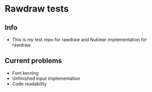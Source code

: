 # Rawdraw tests
## Info
  * This is my test repo for rawdraw and Nuklear implementation for rawdraw
## Current problems
  * Font kerning
  * Unfinished input implementation
  * Code readability